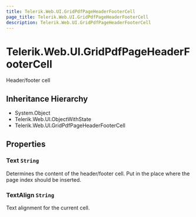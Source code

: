 ```yaml
---
title: Telerik.Web.UI.GridPdfPageHeaderFooterCell
page_title: Telerik.Web.UI.GridPdfPageHeaderFooterCell
description: Telerik.Web.UI.GridPdfPageHeaderFooterCell
---
```


# Telerik.Web.UI.GridPdfPageHeaderFooterCell

Header/footer cell

## Inheritance Hierarchy

* System.Object
* Telerik.Web.UI.ObjectWithState
* Telerik.Web.UI.GridPdfPageHeaderFooterCell

## Properties

###  Text `String`

Determines the content of the header/footer cell. 
            Put  in the place where the page index should be inserted.

###  TextAlign `String`

Text alignment for the current cell.

